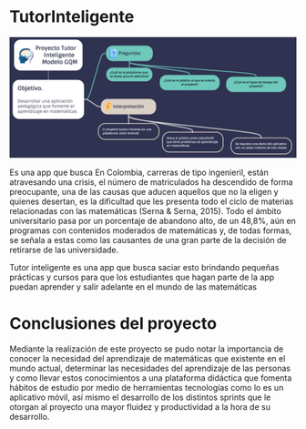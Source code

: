 # TutorInteligente

<img src="Docs/Diagrama.PNG">

Es una app que busca En Colombia, carreras de tipo ingenieril, están atravesando una crisis, el número de matriculados ha descendido de forma preocupante, una de las causas que aducen aquellos que no la eligen y quienes desertan, es la dificultad que les presenta todo el ciclo de materias relacionadas con las matemáticas (Serna & Serna, 2015). Todo el ámbito universitario pasa por un porcentaje de abandono alto, de un 48,8%, aún en programas con contenidos moderados de matemáticas y, de todas formas, se señala a estas como las causantes de una gran parte de la decisión de retirarse de las universidade.

Tutor inteligente es una app que busca saciar esto brindando pequeñas prácticas y cursos para que los estudiantes que hagan parte de la app puedan aprender y salir adelante en el mundo de las matemáticas

# Conclusiones del proyecto

Mediante la realización de este proyecto se pudo notar la importancia de conocer la necesidad del aprendizaje de matemáticas que existente en el mundo actual, determinar las necesidades del aprendizaje de las personas y como llevar estos conocimientos a una plataforma didáctica que fomenta hábitos de estudio por medio de herramientas tecnologías 
como lo es un aplicativo móvil, así mismo el desarrollo de los distintos sprints que le otorgan al proyecto una mayor fluidez y productividad a la hora de su desarrollo.	



